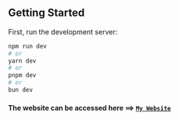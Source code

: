 ## Getting Started

First, run the development server:

```bash
npm run dev
# or
yarn dev
# or
pnpm dev
# or
bun dev
```

#### The website can be accessed here ==> [`My Website`](https://ajinkya-dev-me.web.app/)
